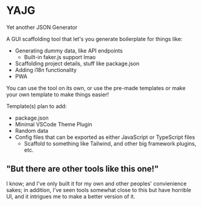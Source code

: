 # YAJG

Yet another JSON Generator

A GUI scaffolding tool that let's you generate boilerplate for things like:

- Generating dummy data, like API endpoints
  - Built-in faker.js support lmao
- Scaffolding project details, stuff like package.json
- Adding i18n functionality
- PWA

You can use the tool on its own, or use the pre-made templates or make your
own template to make things easier!

Template(s) plan to add:

- package.json
- Minimal VSCode Theme Plugin
- Random data
- Config files that can be exported as either JavaScript or TypeScript files
  - Scaffold to something like Tailwind, and other big framework plugins, etc.

## "But there are other tools like this one!"

I know; and I've only built it for my own and other peoples' convienience sakes;
in addition, I've seen tools somewhat close to this but have horrible UI, and it
intrigues me to make a better version of it.
